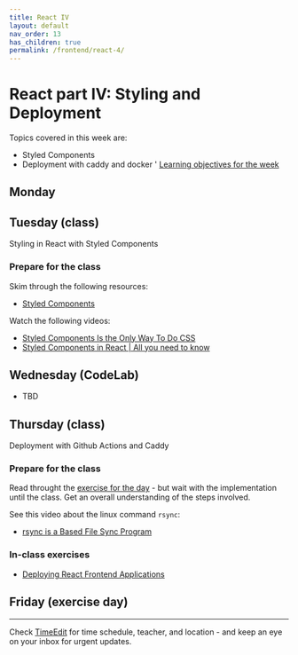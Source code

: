 ```yaml
---
title: React IV
layout: default
nav_order: 13
has_children: true
permalink: /frontend/react-4/
---
```


# React part IV: Styling and Deployment

Topics covered in this week are:

- Styled Components
- Deployment with caddy and docker
'
[Learning objectives for the week](./learningobjectives.md)

## Monday

## Tuesday (class)

Styling in React with Styled Components

### Prepare for the class

Skim through the following resources:

- [Styled Components](https://scalablecss.com/styled-components-quickstart-guide/)

Watch the following videos:

- [Styled Components Is the Only Way To Do CSS](https://www.youtube.com/watch?v=54-hITMASgM)
- [Styled Components in React | All you need to know](https://www.youtube.com/watch?v=kClcUzAhz9g)

## Wednesday (CodeLab)

- TBD

## Thursday (class)

Deployment with Github Actions and Caddy

### Prepare for the class

Read throught the [exercise for the day](../../toolbox/deployment_pipeline/frontend.md) - but wait with
the implementation until the class. Get an overall understanding of the steps involved.

See this video about the linux command `rsync`:

- [rsync is a Based File Sync Program](https://www.youtube.com/watch?v=iTnWIKHtOnA)

### In-class exercises

- [Deploying React Frontend Applications](../../toolbox/deployment_pipeline/frontend.md)

## Friday (exercise day)

<hr>

Check [TimeEdit](https://skema.cphbusiness.dk/) for time schedule, teacher, and location - and keep an eye on your inbox for urgent updates.
